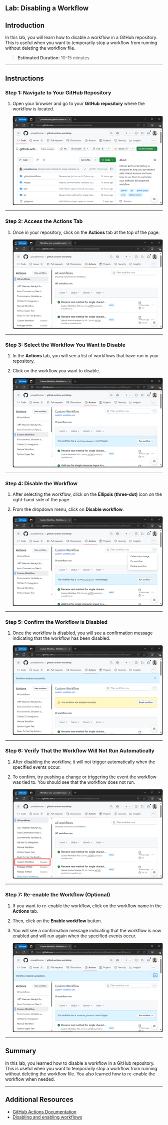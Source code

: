 ## Lab: Disabling a Workflow

## Introduction

In this lab, you will learn how to disable a workflow in a GitHub repository. This is useful when you want to temporarily stop a workflow from running without deleting the workflow file.

> **Estimated Duration**: 10-15 minutes

---

## Instructions

### Step 1: Navigate to Your GitHub Repository

1. Open your browser and go to your **GitHub repository** where the workflow is located.

   ![Open GitHub Repository](./images/1.png)

---

### Step 2: Access the Actions Tab

1. Once in your repository, click on the **Actions** tab at the top of the page.

   ![Open Actions](./images/2.png)

---

### Step 3: Select the Workflow You Want to Disable

1. In the **Actions** tab, you will see a list of workflows that have run in your repository.
2. Click on the workflow you want to disable.

   ![Disable Workflow](./images/3.png)

---

### Step 4: Disable the Workflow

1. After selecting the workflow, click on the **Ellipsis (three-dot)** icon on the right-hand side of the page.
2. From the dropdown menu, click on **Disable workflow**.

   ![Disable Workflow](./images/4.png)

---

### Step 5: Confirm the Workflow is Disabled

1. Once the workflow is disabled, you will see a confirmation message indicating that the workflow has been disabled.

   ![Workflow Disabled](./images/5.png)

---

### Step 6: Verify That the Workflow Will Not Run Automatically

1. After disabling the workflow, it will not trigger automatically when the specified events occur.
2. To confirm, try pushing a change or triggering the event the workflow was tied to. You should see that the workflow does not run.

   ![Workflow Disabled](./images/6.png)

---

### Step 7: Re-enable the Workflow (Optional)

1. If you want to re-enable the workflow, click on the workflow name in the **Actions** tab.
2. Then, click on the **Enable workflow** button.

3. You will see a confirmation message indicating that the workflow is now enabled and will run again when the specified events occur.

   ![Enable Workflow](./images/7.png)

---

## Summary

In this lab, you learned how to disable a workflow in a GitHub repository. This is useful when you want to temporarily stop a workflow from running without deleting the workflow file. You also learned how to re-enable the workflow when needed.

---

## Additional Resources

- [GitHub Actions Documentation](https://docs.github.com/en/actions)
- [Disabling and enabling workflows](https://docs.github.com/en/actions/managing-workflow-runs/disabling-and-enabling-a-workflow)
